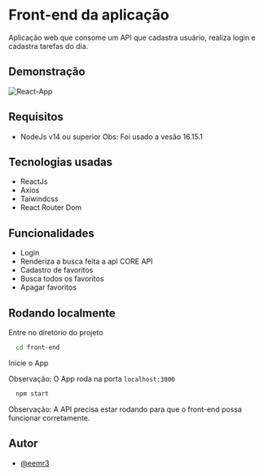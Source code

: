 
# Front-end da aplicação

Aplicação web que consome um API que cadastra usuário, realiza login e cadastra tarefas do dia.


## Demonstração

![React-App](https://user-images.githubusercontent.com/42968718/188333852-0fcd3b4c-fa40-4d93-8689-d8f2e4517dfb.png)


## Requisitos
- NodeJs v14 ou superior
Obs: Foi usado a vesão 16.15.1

## Tecnologias usadas

- ReactJs
- Axios
- Taiwindcss
- React Router Dom

## Funcionalidades

- Login
- Renderiza a busca feita a api CORE API
- Cadastro de favoritos
- Busca todos os favoritos
- Apagar favoritos

## Rodando localmente

Entre no diretório do projeto

```bash
  cd front-end
```
Inicie o App

Observação: O App roda na porta `localhost:3000`

```bash
  npm start
```
Observação: A API precisa estar rodando para que o front-end possa funcionar corretamente.


## Autor

- [@eemr3](https://www.github.com/eemr3)